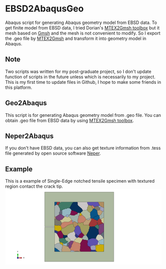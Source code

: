 # EBSD2AbaqusGeo
Abaqus script for generating Abaqus geometry model from EBSD data.
To get finite model from EBSD data, I tried Dorian's [MTEX2Gmsh toolbox](https://github.com/DorianDepriester/MTEX2Gmsh) but it mesh based on [Gmsh](http://gmsh.info/) and the mesh is not convenient to modify. So I export the .geo file by [MTEX2Gmsh](https://github.com/DorianDepriester/MTEX2Gmsh) and transform it into geometry model in Abaqus.

## Note ##
Two scripts was written for my post-graduate project, so I don't update function of scripts in the future unless which is necessarily to my project. This is my first time to update files in Github, I hope to make some friends in this platform.

## Geo2Abaqus ##
This script is for generating Abaqus geometry model from .geo file. You can obtain .geo file from EBSD data by using [MTEX2Gmsh toolbox](https://github.com/DorianDepriester/MTEX2Gmsh).

## Neper2Abaqus ##
If you don't have EBSD data, you can also get texture information from .tess file generated by open source software [Neper](https://neper.info/index.html).

## Example ##
This is a example of Single-Edge notched tensile specimen with textured region contact the crack tip.
![aachen example](Geo2Abaqus/Voronoi_Crack.png)
